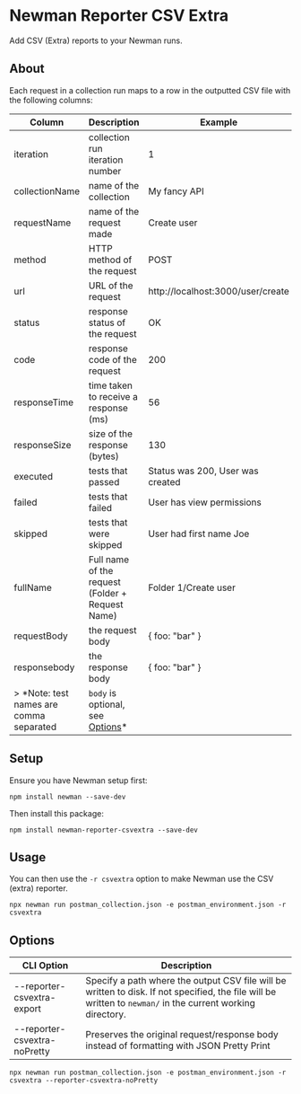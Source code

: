 # Newman Reporter CSV Extra

Add CSV (Extra) reports to your Newman runs.

## About

Each request in a collection run maps to a row in the outputted CSV file with the following columns:

| Column | Description | Example |
| ------ | ------ |  ------ |
| iteration | collection run iteration number | 1 |
| collectionName | name of the collection | My fancy API |
| requestName | name of the request made | Create user |
| method | HTTP method of the request | POST |
| url | URL of the request | http://localhost:3000/user/create |
| status | response status of the request | OK |
| code | response code of the request | 200 |
| responseTime | time taken to receive a response (ms) | 56 |
| responseSize | size of the response (bytes) | 130 |
| executed | tests that passed | Status was 200, User was created |
| failed | tests that failed | User has view permissions |
| skipped | tests that were skipped | User had first name Joe |
| fullName | Full name of the request (Folder + Request Name) | Folder 1/Create user |
| requestBody | the request body | { foo: "bar" } |
| responsebody | the response body | { foo: "bar" } |
> *Note: test names are comma separated | `body` is optional, see [Options](#options)*

## Setup
Ensure you have Newman setup first:

```console
npm install newman --save-dev
```

Then install this package:

```console
npm install newman-reporter-csvextra --save-dev
```

## Usage
You can then use the `-r csvextra` option to make Newman use the CSV (extra) reporter.

```console
npx newman run postman_collection.json -e postman_environment.json -r csvextra
```

## Options

| CLI Option | Description |
| ------ | ------ |
| --reporter-csvextra-export <path> | Specify a path where the output CSV file will be written to disk. If not specified, the file will be written to `newman/` in the current working directory. |
| --reporter-csvextra-noPretty | Preserves the original request/response body instead of formatting with JSON Pretty Print  |

```console
npx newman run postman_collection.json -e postman_environment.json -r csvextra --reporter-csvextra-noPretty
```
